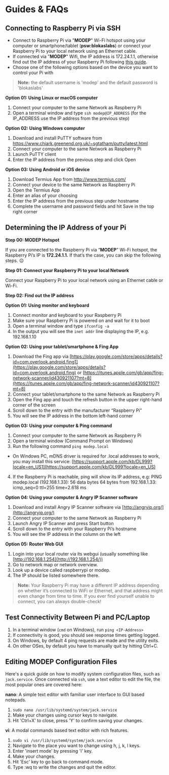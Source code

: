 # Guides & FAQs

## Connecting to Raspberry Pi via SSH

- Connect to Raspberry Pi via "**MODEP**" Wi-Fi hotspot using your computer or smartphone/tablet (**psw:blokaslabs**) or connect your Raspberry Pi to your local network using an Ethernet cable.
- If connected via "**MODEP**" Wifi, the IP address is 172.24.1.1, otherwise find out the IP address of your Raspberry Pi following [this guide](faq#determining-the-ip-address-of-your-pi).
- Choose one of the following options based on the device you want to control your Pi with

> **Note:** the default username is 'modep' and the default password is 'blokaslabs'

**Option 01: Using Linux or macOS computer**

1. Connect your computer to the same Network as Raspberry Pi
1. Open a terminal window and type `ssh modep@IP_ADDRESS` (for the IP_ADDRESS use the IP address from the previous step)

**Option 02: Using Windows computer**

1. Download and install PuTTY software from https://www.chiark.greenend.org.uk/~sgtatham/putty/latest.html
1. Connect your computer to the same Network as Raspberry Pi
1. Launch PuTTY client
1. Enter the IP address from the previous step and click Open

**Option 03: Using Android or iOS device**

1. Download Termius App from http://www.termius.com/
1. Connect your device to the same Network as Raspberry Pi
1. Open the Termius App
1. Enter an alias of your choosing
1. Enter the IP address from the previous step under hostname
1. Complete the username and password fields and hit Save in the top right corner

## Determining the IP Address of your Pi

**Step 00: MODEP Hotspot**

If you are connected to the Raspberry Pi via “**MODEP**” Wi-Fi hotspot, the Raspberry Pi’s IP is **172.24.1.1.** If that’s the case, you can skip the following steps. 😉

**Step 01: Connect your Raspberry Pi to your local Network**

Connect your Raspberry Pi to your local network using an Ethernet cable or Wi-Fi.

**Step 02: Find out the IP address**

**Option 01: Using monitor and keyboard**

1. Connect monitor and keyboard to your Raspberry Pi
2. Make sure your Raspberry Pi is powered on and wait for it to boot
3. Open a terminal window and type `ifconfig -a`
4. In the output you will see the `inet addr` line displaying the IP, e.g. 192.168.1.10

**Option 02: Using your tablet/smartphone & Fing App**

1. Download the Fing app via [https://play.google.com/store/apps/details?id=com.overlook.android.fing1](https://play.google.com/store/apps/details?id=com.overlook.android.fing) or [https://itunes.apple.com/gb/app/fing-network-scanner/id430921107?mt=8](https://itunes.apple.com/gb/app/fing-network-scanner/id430921107?mt=8)
2. Connect your tablet/smartphone to the same Network as Raspberry Pi
3. Open the Fing app and touch the refresh button in the upper right-hand corner of the screen
4. Scroll down to the entry with the manufacturer “Raspberry Pi”
5. You will see the IP address in the bottom left-hand corner

**Option 03: Using your computer & Ping command**

1. Connect your computer to the same Network as Raspberry Pi
2. Open a terminal window (Command Prompt on Windows)
3. Run the following command `ping modep.local`
  - On Windows PC, mDNS driver is required for .local addresses to work, you may install this service: [https://support.apple.com/kb/DL999?locale=en_US1](https://support.apple.com/kb/DL999?locale=en_US)
4. If the Raspberry Pi is reachable, ping will show its IP address, e.g:
    PING modep.local (192.168.1.33): 56 data bytes
    64 bytes from 192.168.1.33: icmp_seq=0 ttl=255 time=2.618 ms

**Option 04: Using your computer & Angry IP Scanner software**

1. Download and install Angry IP Scanner software via [http://angryip.org/](http://angryip.org/)
2. Connect your computer to the same Network as Raspberry Pi
3. Launch Angry IP Scanner and press Start button
4. Scroll down to the entry with your Raspberry Pi’s hostname
5. You will see the IP address in the column on the left

**Option 05: Router Web GUI**

1. Login into your local router via its webgui (usually something like [http://192.168.1.254](http://192.168.1.254/))
2. Go to network map or network overview.
3. Look up a device called raspberrypi or modep.
4. The IP should be listed somewhere there.


> **Note:** Your Raspberry Pi may have a different IP address depending on whether it’s connected to WiFi or Ethernet, and that address might even change from time to time. If you ever find yourself unable to connect, you can always double-check!


## Test Connectivity Between Pi and PC/Laptop
1. In a terminal window (`cmd` on Windows), run `ping <IP-Address>`
2. If connectivity is good, you should see response times getting logged.
  1. On Windows, by default 4 ping requests are made and the utility exits.
  2. On other OSes, by default you have to manually quit by hitting Ctrl+C.
  

## Editing MODEP Configuration Files

Here's a quick guide on how to modify system configuration files, such as `jack.service`. Once connected via `ssh`, use a text editor to edit the file, the most popular ones are covered here:


**nano**: A simple text editor with familiar user interface to GUI based notepads.


  1. `sudo nano /usr/lib/systemd/system/jack.service`
  1. Make your changes using cursor keys to navigate.
  1. Hit 'Ctrl+X' to close, press 'Y' to confirm saving your changes.


**vi**: A modal commands based text editor with rich features.

  1. `sudo vi /usr/lib/systemd/system/jack.service`
  1. Navigate to the place you want to change using h, j, k, l keys.
  1. Enter 'insert mode' by pressing 'i' key.
  1. Make your changes.
  1. Hit 'Esc' key to go back to command mode.
  1. Type :wq to write the changes and quit the editor.